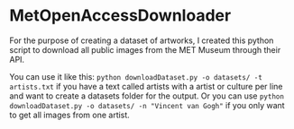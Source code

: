 # MetOpenAccessDownloader
For the purpose of creating a dataset of artworks, I created this python script to download all public images from the MET Museum through their API.

You can use it like this: ```python downloadDataset.py -o datasets/ -t artists.txt``` if you have a text called artists with a artist or culture per line and want to create a datasets folder for the output. Or you can use ```python downloadDataset.py -o datasets/ -n "Vincent van Gogh"``` if you only want to get all images from one artist.
